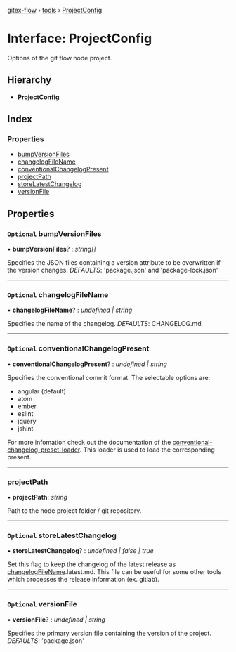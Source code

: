 [gitex-flow](../README.md) › [tools](../modules/tools.md) › [ProjectConfig](tools.projectconfig.md)

# Interface: ProjectConfig

Options of the git flow node project.

## Hierarchy

* **ProjectConfig**

## Index

### Properties

* [bumpVersionFiles](tools.projectconfig.md#optional-bumpversionfiles)
* [changelogFileName](tools.projectconfig.md#optional-changelogfilename)
* [conventionalChangelogPresent](tools.projectconfig.md#optional-conventionalchangelogpresent)
* [projectPath](tools.projectconfig.md#projectpath)
* [storeLatestChangelog](tools.projectconfig.md#optional-storelatestchangelog)
* [versionFile](tools.projectconfig.md#optional-versionfile)

## Properties

### `Optional` bumpVersionFiles

• **bumpVersionFiles**? : *string[]*

Specifies the JSON files containing a version attribute to be overwritten if the version changes.
*DEFAULTS*: 'package.json' and 'package-lock.json'

___

### `Optional` changelogFileName

• **changelogFileName**? : *undefined | string*

Specifies the name of the changelog.
*DEFAULTS*: CHANGELOG.md

___

### `Optional` conventionalChangelogPresent

• **conventionalChangelogPresent**? : *undefined | string*

Specifies the conventional commit format.
The selectable options are:
- angular (default)
- atom
- ember
- eslint
- jquery
- jshint

For more infomation check out the documentation of the
[conventional-changelog-preset-loader](https://github.com/conventional-changelog/conventional-changelog/tree/master/packages/conventional-changelog-preset-loader).
This loader is used to load the corresponding present.

___

###  projectPath

• **projectPath**: *string*

Path to the node project folder / git repository.

___

### `Optional` storeLatestChangelog

• **storeLatestChangelog**? : *undefined | false | true*

Set this flag to keep the changelog of the latest release as [changelogFileName](tools.projectconfig.md#optional-changelogfilename).latest.md.
This file can be useful for some other tools which processes the release information (ex. gitlab).

___

### `Optional` versionFile

• **versionFile**? : *undefined | string*

Specifies the primary version file containing the version of the project.
*DEFAULTS*: 'package.json'
